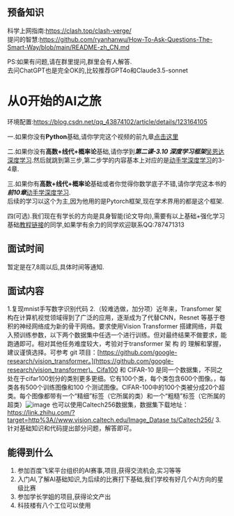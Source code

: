 ## 预备知识
科学上网指南:https://clash.top/clash-verge/  
提问的智慧:https://github.com/ryanhanwu/How-To-Ask-Questions-The-Smart-Way/blob/main/README-zh_CN.md

PS:如果有问题,请在群里提问,群里会有人解答.  
去问ChatGPT也是完全OK的,比较推荐GPT4o和Claude3.5-sonnet
# 从0开始的AI之旅
环境配置:https://blog.csdn.net/qq_43874102/article/details/123164105

一.如果你没有**Python**基础,请你学完这个视频的前九章[点击这里](https://www.bilibili.com/video/BV1qW4y1a7fU?spm_id_from=333.788.recommend_more_video.0&vd_source=e93406706d42cbeffbe98257dede7f44)

二.如果你没有**高数+线代+概率论**基础,请你学到***第二课-3.10 深度学习框架***[吴恩达深度学习](https://www.bilibili.com/video/BV16r4y1Y7jv/?vd_source=e93406706d42cbeffbe98257dede7f44).然后就跳到第三步,第二步学的内容基本上对应的是[动手学深度学习](https://zh.d2l.ai/chapter_attention-mechanisms/index.html)的3-4章.

三.如果你有**高数+线代+概率论**基础或者你觉得你数学底子不错,请你学完这本书的***前10章***[动手学深度学习](https://zh.d2l.ai/chapter_attention-mechanisms/index.html).  
后续的学习以这个为主,因为他用的是Pytorch框架,现在学术界用的都是这个框架.
<!-- 请注意,链接2和3需要更新为最新的视频或者是书的链接,以确保内容的时效性和准确性。 -->
四(可选).我们现在有学长的方向是具身智能(论文导向),需要有以上基础+强化学习基础[教程链接](https://www.icourse163.org/course/XHUN-1470436188)的同学,如果学有余力的同学欢迎联系QQ:787471313

## 面试时间
暂定是在7,8周以后,具体时间等通知.

## 面试内容
1.复现mnist手写数字识别代码
2.（较难选做，加分项）近年来，Transfomer 架构在计算机视觉领域得到了广泛的应用，逐渐成为了代替CNN，Resnet 等基于卷积的神经网络成为新的骨干网络。要求使用Vision Transformer 搭建网络，并载入预训练参数，以下两个数据集中任选一个进行训练。但对最终结果不做要求，能跑通即可。相对其他任务难度较大，考验对于transformer 架 构 的 理解和掌握，建议谨慎选择。可参考 git 项目：[https://github.com/google-research/vision_transformer。](https://github.com/google-research/vision_transformer)。Cifa100 和 CIFAR-10 是同一个数据集，不同之处在于cifar100划分的类别更多更细。它有100个类，每个类包含600个图像。，每类各有500个训练图像和100 个测试图像。CIFAR-100中的100个类被分成20个超类。每个图像都带有一个“精细”标签（它所属的类）和一个“粗糙”标签（它所属的超类）![image](https://github.com/user-attachments/assets/0e4d87dc-9a87-4a8e-a3cb-6c299d0c4752)
也可以使用Caltech256数据集，数据集下载地址：[https://link.zhihu.com/?target=http%3A//www.vision.caltech.edu/Image_Datase
 ts/Caltech256/](https://link.zhihu.com/?target=http%3A//www.vision.caltech.edu/Image_Datasets/Caltech256/)
3.针对基础知识和代码提出部分问题，解答即可。

## 能得到什么

1. 参加百度飞桨平台组织的AI赛事,项目,获得交流机会,实习等等
2. 入门AI,了解AI基础知识,为后续的比赛打下基础,我们学校有好几个AI方向的星级比赛
3. 参加学长学姐的项目,获得论文产出
4. 科技楼有八个工位可以使用

